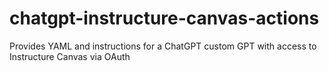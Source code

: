 # chatgpt-instructure-canvas-actions
Provides YAML and instructions for a ChatGPT custom GPT with access to Instructure Canvas via OAuth

